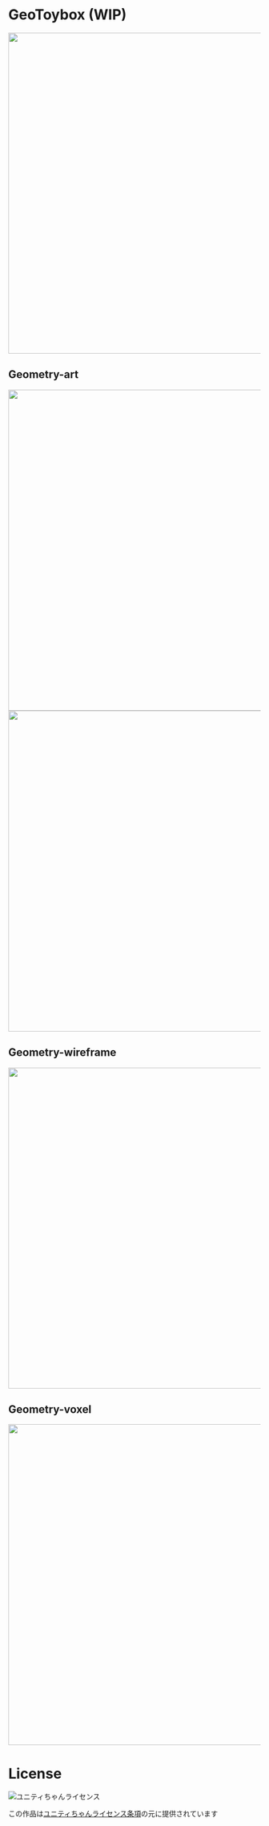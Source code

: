 # GeoToybox (WIP)

<img src="https://raw.githubusercontent.com/n0mimono/GeoToybox/master/Screenshots/ss.png" width="640">

## Geometry-art

<img src="https://raw.githubusercontent.com/n0mimono/GeoToybox/master/Screenshots/ss4.png" width="640">

<img src="https://raw.githubusercontent.com/n0mimono/GeoToybox/master/Screenshots/ss3.png" width="640">

## Geometry-wireframe

<img src="https://raw.githubusercontent.com/n0mimono/GeoToybox/master/Screenshots/ss1.png" width="640">

## Geometry-voxel

<img src="https://raw.githubusercontent.com/n0mimono/GeoToybox/master/Screenshots/ss2.png" width="640">

# License

<div><img src="http://unity-chan.com/images/imageLicenseLogo.png" alt="ユニティちゃんライセンス"><p>この作品は<a href="http://unity-chan.com/contents/license_jp/" target="_blank">ユニティちゃんライセンス条項</a>の元に提供されています</p></div>
